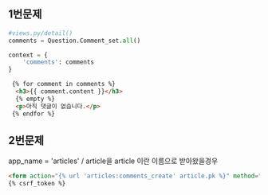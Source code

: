 ## 1번문제



```python
#views.py/detail()
comments = Question.Comment_set.all()

context = {
    'comments': comments
}
```



```html
 {% for comment in comments %}
  <h3>{{ comment.content }}</h3>
  {% empty %}
  <p>아직 댓글이 없습니다.</p>
 {% endfor %}
```



## 2번문제

app_name = 'articles' / article을 article 이란 이름으로 받아왔을경우

```html
<form action="{% url 'articles:comments_create' article.pk %}" method="post">
{% csrf_token %}
    
```

